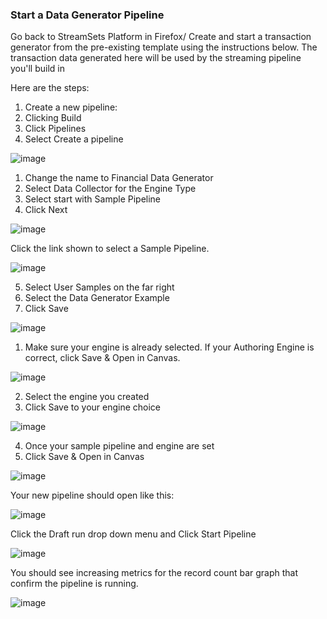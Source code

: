 ### Start a Data Generator Pipeline
Go back to StreamSets Platform in Firefox/ Create and start a transaction generator from the pre-existing template using the instructions
below. The transaction data generated here will be used by the streaming pipeline you'll build in

Here are the steps:
1. Create a new pipeline:
2. Clicking Build
3. Click Pipelines
4. Select Create a pipeline

![image](https://github.com/user-attachments/assets/5ca26c7f-6f95-4730-810c-3e7b51f2b0ce)


1. Change the name to Financial Data Generator
2. Select Data Collector for the Engine Type
3. Select start with Sample Pipeline
4. Click Next

![image](https://github.com/user-attachments/assets/c64cee93-215a-4292-8f82-7fe3efdf6c99)

Click the link shown to select a Sample Pipeline.

![image](https://github.com/user-attachments/assets/170826e7-fca8-423a-a62c-9d58fe2d44bf)


5. Select User Samples on the far right
6. Select the Data Generator Example
7. Click Save

![image](https://github.com/user-attachments/assets/d911bd7e-3567-43eb-a7ee-d86e8fb553a8)


1. Make sure your engine is already selected. If your Authoring Engine is correct, click
Save & Open in Canvas.

![image](https://github.com/user-attachments/assets/275982c6-deb1-4f4a-a751-c1be2c0a4f37)

2. Select the engine you created
3. Click Save to your engine choice

![image](https://github.com/user-attachments/assets/34a2ed84-1e9d-4954-a1d5-4224c93acc9f)

4. Once your sample pipeline and engine are set
5. Click Save & Open in Canvas

![image](https://github.com/user-attachments/assets/05c03c71-586e-48fb-8819-3ba195d5c59f)

Your new pipeline should open like this:

![image](https://github.com/user-attachments/assets/7ac1340f-2bbc-40f1-be16-6eb3eeb9da21)

Click the Draft run drop down menu and
Click Start Pipeline

![image](https://github.com/user-attachments/assets/d847e8f9-e8e7-416c-88f8-a45fc22e4d41)

You should see increasing metrics for the record count bar graph that confirm the pipeline is
running.

![image](https://github.com/user-attachments/assets/897439e2-661d-4c1e-8282-5253263f75c6)